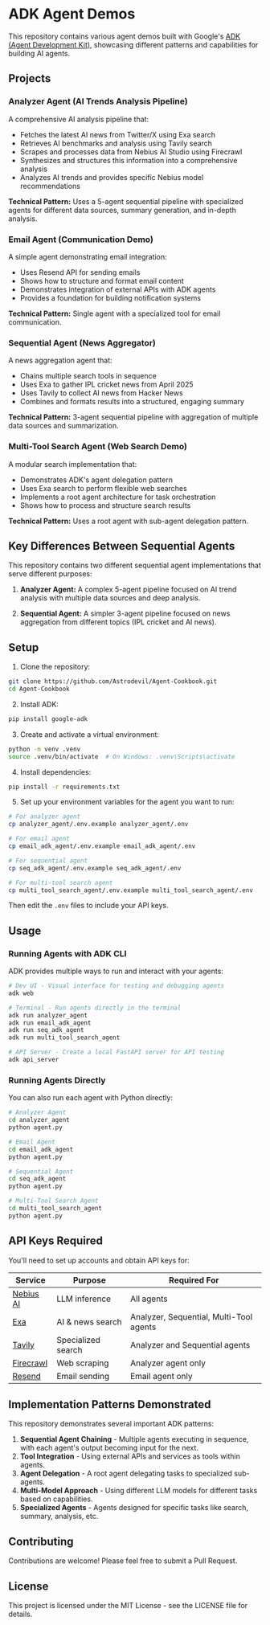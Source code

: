 # ADK Agent Demos

This repository contains various agent demos built with Google's [ADK (Agent Development Kit)](https://google.github.io/adk-docs/), showcasing different patterns and capabilities for building AI agents.

## Projects

### Analyzer Agent (AI Trends Analysis Pipeline)

A comprehensive AI analysis pipeline that:
- Fetches the latest AI news from Twitter/X using Exa search
- Retrieves AI benchmarks and analysis using Tavily search
- Scrapes and processes data from Nebius AI Studio using Firecrawl
- Synthesizes and structures this information into a comprehensive analysis
- Analyzes AI trends and provides specific Nebius model recommendations

**Technical Pattern:** Uses a 5-agent sequential pipeline with specialized agents for different data sources, summary generation, and in-depth analysis.

### Email Agent (Communication Demo)

A simple agent demonstrating email integration:
- Uses Resend API for sending emails
- Shows how to structure and format email content
- Demonstrates integration of external APIs with ADK agents
- Provides a foundation for building notification systems

**Technical Pattern:** Single agent with a specialized tool for email communication.

### Sequential Agent (News Aggregator)

A news aggregation agent that:
- Chains multiple search tools in sequence
- Uses Exa to gather IPL cricket news from April 2025
- Uses Tavily to collect AI news from Hacker News
- Combines and formats results into a structured, engaging summary

**Technical Pattern:** 3-agent sequential pipeline with aggregation of multiple data sources and summarization.

### Multi-Tool Search Agent (Web Search Demo)

A modular search implementation that:
- Demonstrates ADK's agent delegation pattern
- Uses Exa search to perform flexible web searches
- Implements a root agent architecture for task orchestration
- Shows how to process and structure search results

**Technical Pattern:** Uses a root agent with sub-agent delegation pattern.

## Key Differences Between Sequential Agents

This repository contains two different sequential agent implementations that serve different purposes:

1. **Analyzer Agent:** A complex 5-agent pipeline focused on AI trend analysis with multiple data sources and deep analysis.

2. **Sequential Agent:** A simpler 3-agent pipeline focused on news aggregation from different topics (IPL cricket and AI news).

## Setup

1. Clone the repository:
```bash
git clone https://github.com/Astrodevil/Agent-Cookbook.git
cd Agent-Cookbook
```

2. Install ADK:
```bash
pip install google-adk
```

3. Create and activate a virtual environment:
```bash
python -m venv .venv
source .venv/bin/activate  # On Windows: .venv\Scripts\activate
```

4. Install dependencies:
```bash
pip install -r requirements.txt
```

5. Set up your environment variables for the agent you want to run:
```bash
# For analyzer agent
cp analyzer_agent/.env.example analyzer_agent/.env

# For email agent
cp email_adk_agent/.env.example email_adk_agent/.env

# For sequential agent
cp seq_adk_agent/.env.example seq_adk_agent/.env

# For multi-tool search agent
cp multi_tool_search_agent/.env.example multi_tool_search_agent/.env
```
Then edit the `.env` files to include your API keys.

## Usage

### Running Agents with ADK CLI

ADK provides multiple ways to run and interact with your agents:

```bash
# Dev UI - Visual interface for testing and debugging agents
adk web

# Terminal - Run agents directly in the terminal
adk run analyzer_agent
adk run email_adk_agent
adk run seq_adk_agent
adk run multi_tool_search_agent

# API Server - Create a local FastAPI server for API testing
adk api_server
```

### Running Agents Directly

You can also run each agent with Python directly:

```bash
# Analyzer Agent
cd analyzer_agent
python agent.py

# Email Agent
cd email_adk_agent
python agent.py

# Sequential Agent
cd seq_adk_agent
python agent.py

# Multi-Tool Search Agent
cd multi_tool_search_agent
python agent.py
```

## API Keys Required

You'll need to set up accounts and obtain API keys for:

| Service | Purpose | Required For |
|---------|---------|--------------|
| [Nebius AI](https://studio.nebius.ai/) | LLM inference | All agents |
| [Exa](https://exa.ai/) | AI & news search | Analyzer, Sequential, Multi-Tool agents |
| [Tavily](https://tavily.com/) | Specialized search | Analyzer and Sequential agents |
| [Firecrawl](https://firecrawl.dev/) | Web scraping | Analyzer agent only |
| [Resend](https://resend.com/) | Email sending | Email agent only |

## Implementation Patterns Demonstrated

This repository demonstrates several important ADK patterns:

1. **Sequential Agent Chaining** - Multiple agents executing in sequence, with each agent's output becoming input for the next.
2. **Tool Integration** - Using external APIs and services as tools within agents.
3. **Agent Delegation** - A root agent delegating tasks to specialized sub-agents.
4. **Multi-Model Approach** - Using different LLM models for different tasks based on capabilities.
5. **Specialized Agents** - Agents designed for specific tasks like search, summary, analysis, etc.

## Contributing

Contributions are welcome! Please feel free to submit a Pull Request.

## License

This project is licensed under the MIT License - see the LICENSE file for details. 